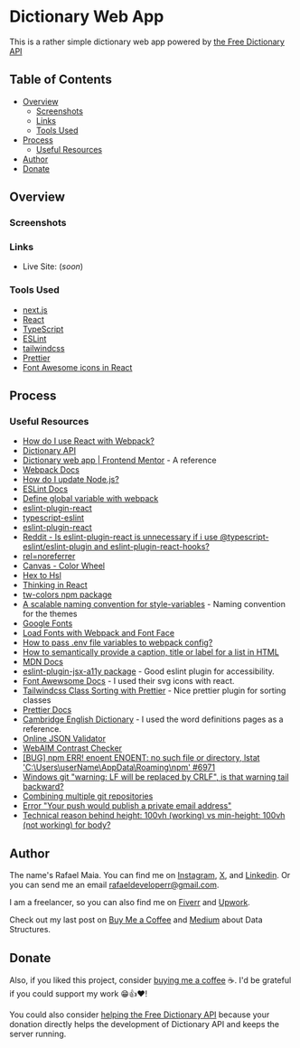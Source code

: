 # Dictionary Web App

This is a rather simple dictionary web app powered by [the Free Dictionary API](https://dictionaryapi.dev)

## Table of Contents

-  [Overview](#overview)
   -  [Screenshots](#screenshots)
   -  [Links](#links)
   -  [Tools Used](#tools-used)
-  [Process](#process)
   -  [Useful Resources](#useful-resources)
-  [Author](#author)
-  [Donate](#donate)

## Overview

### Screenshots

### Links

-  Live Site: (_soon_)

### Tools Used

-  [next.js](https://nextjs.org)
-  [React](https://react.dev)
-  [TypeScript](https://typescriptlang.org)
-  [ESLint](https://eslint.org)
-  [tailwindcss](https://tailwindcss.com)
-  [Prettier](https://prettier.io)
-  [Font Awesome icons in React](https://docs.fontawesome.com/web/)

## Process

### Useful Resources

-  [How do I use React with Webpack?](https://reintech.io/blog/how-to-use-react-with-webpack)
-  [Dictionary API](https://dictionaryapi.dev)
-  [Dictionary web app | Frontend Mentor](https://www.frontendmentor.io/challenges/dictionary-web-app-h5wwnyuKFL) - A reference
-  [Webpack Docs](https://webpack.js.org/concepts/)
-  [How do I update Node.js?](https://stackoverflow.com/questions/8191459/how-do-i-update-node-js)
-  [ESLint Docs](https://eslint.org/docs/)
-  [Define global variable with webpack](https://stackoverflow.com/questions/37656592/define-global-variable-with-webpack)
-  [eslint-plugin-react](https://github.com/jsx-eslint/eslint-plugin-react#configuration)
-  [typescript-eslint](https://typescript-eslint.io/getting-started/)
-  [eslint-plugin-react](https://www.npmjs.com/package/eslint-plugin-react#list-of-supported-rules)
-  [Reddit - Is eslint-plugin-react is unnecessary if i use @typescript-eslint/eslint-plugin and eslint-plugin-react-hooks?](https://www.reddit.com/r/reactjs/comments/1877xd3/is_eslintpluginreact_is_unnecessary_if_i_use/)
-  [rel=noreferrer](https://developer.mozilla.org/en-US/docs/Web/HTML/Attributes/rel/noreferrer)
-  [Canvas - Color Wheel](https://www.canva.com/colors/color-wheel/)
-  [Hex to Hsl](https://htmlcolors.com/hex-to-hsl)
-  [Thinking in React](https://react.dev/learn/thinking-in-react)
-  [tw-colors npm package](https://www.npmjs.com/package/tw-colors)
-  [A scalable naming convention for style-variables](https://medium.com/digio-australia/a-scalable-naming-convention-for-style-variables-6363b916432a) - Naming convention for the themes
-  [Google Fonts](https://fonts.google.com)
-  [Load Fonts with Webpack and Font Face](https://stackoverflow.com/questions/45489897/load-fonts-with-webpack-and-font-face)
-  [How to pass .env file variables to webpack config?](https://stackoverflow.com/questions/46224986/how-to-pass-env-file-variables-to-webpack-config)
-  [How to semantically provide a caption, title or label for a list in HTML](https://stackoverflow.com/questions/1141639/how-to-semantically-provide-a-caption-title-or-label-for-a-list-in-html)
-  [MDN Docs](https://developer.mozilla.org/en-US/docs/)
-  [eslint-plugin-jsx-a11y package](https://www.npmjs.com/package/eslint-plugin-jsx-a11y) - Good eslint plugin for accessibility.
-  [Font Awewsome Docs](https://docs.fontawesome.com/web/) - I used their svg icons with react.
-  [Tailwindcss Class Sorting with Prettier](https://tailwindcss.com/blog/automatic-class-sorting-with-prettier) - Nice prettier plugin for sorting classes
-  [Prettier Docs](https://prettier.io/docs/en/)
-  [Cambridge English Dictionary](https://dictionary.cambridge.org/us/dictionary/english/) - I used the word definitions pages as a reference.
-  [Online JSON Validator](https://jsonlint.com)
-  [WebAIM Contrast Checker](https://webaim.org/resources/contrastchecker/?fcolor=BC000B&bcolor=FFFFFF)
-  [\[BUG\] npm ERR! enoent ENOENT: no such file or directory, lstat 'C:\Users\userName\AppData\Roaming\npm' #6971](https://github.com/npm/cli/issues/6971)
-  [Windows git "warning: LF will be replaced by CRLF", is that warning tail backward?](https://stackoverflow.com/questions/17628305/windows-git-warning-lf-will-be-replaced-by-crlf-is-that-warning-tail-backwar)
- [Combining multiple git repositories](https://stackoverflow.com/questions/277029/combining-multiple-git-repositories)
- [Error "Your push would publish a private email address"](https://stackoverflow.com/questions/43863522/error-your-push-would-publish-a-private-email-address)
- [Technical reason behind height: 100vh (working) vs min-height: 100vh (not working) for body?](https://stackoverflow.com/questions/49395367/technical-reason-behind-height-100vh-working-vs-min-height-100vh-not-workin)

## Author

The name's Rafael Maia. You can find me on [Instagram](https://www.instagram.com/rafaeldevvv), [X](https://www.twitter.com/rafaeldevvv), and [Linkedin](https://www.linkedin.com/in/rafael-maia-b69662263). Or you can send me an email [rafaeldeveloperr@gmail.com](mailto:rafaeldeveloperr@gmail.com).

I am a freelancer, so you can also find me on [Fiverr](https://www.fiverr.com/rafael787) and [Upwork](https://www.upwork.com/freelancers/~01a4dc9692c96839dc).

Check out my last post on [Buy Me a Coffee](https://buymeacoffee.com/rafael.maia/introduction-data-structures) and [Medium](https://medium.com/@rafaelmaiaw/introduction-to-data-structures-f4eea777f363) about Data Structures.

## Donate

Also, if you liked this project, consider [buying me a coffee](https://www.buymeacoffee.com/rafael.maia) ☕. I'd be grateful if you could support my work 😁👍❤!

You could also consider [helping the Free Dictionary API](https://dictionaryapi.dev/#:~:text=Dictionary%20API%20is%E2%80%94and%20always%20will%20be%E2%80%94free.%20Our%20mission%20is%20to%20provide%20users%20with%20an%20API%20that%20they%20can%20use%20to%20build%20a%20game%2C%20learning%20application%2C%20or%20next%2Dgeneration%20speech%20and%20text%20technology.%20Your%20donation%20directly%20helps%20the%20development%20of%20Dictionary%20API%20and%20keeps%20the%20server%20running) because your donation directly helps the development of Dictionary API and keeps the server running.
